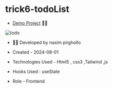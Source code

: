 # trick6-todoList

- [Demo Project](https://nasim1380p.github.io/trick6-todoList/) 👩‍💻


  
![todo](https://github.com/Nasim1380p/trick6-todoList/assets/155636802/ea873eaf-79ae-4785-9d50-b00868773a93)



- 👩‍🎓 Developed by nasim pirghollo

- Created - 2024-08-01

- Technologies Used - Html5 , css3 ,Tailwind ,js 

- Hooks Used : useState 

- Role - Frontend
